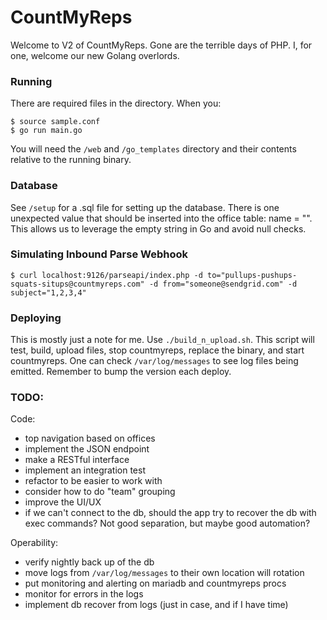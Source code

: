 CountMyReps
===========
Welcome to V2 of CountMyReps. Gone are the terrible days of PHP. I, for one, welcome our new Golang overlords.

### Running
There are required files in the directory. When you:
```
$ source sample.conf
$ go run main.go
```
You will need the `/web` and `/go_templates` directory and their contents relative to the running binary.

### Database
See `/setup` for a .sql file for setting up the database. There is one unexpected value that should be inserted into the office table: name = "". This allows us to leverage the empty string in Go and avoid null checks.

### Simulating Inbound Parse Webhook
```
$ curl localhost:9126/parseapi/index.php -d to="pullups-pushups-squats-situps@countmyreps.com" -d from="someone@sendgrid.com" -d subject="1,2,3,4"
```

### Deploying
This is mostly just a note for me. Use `./build_n_upload.sh`.
This script will test, build, upload files, stop countmyreps, replace the binary, and start countmyreps.
One can check `/var/log/messages` to see log files being emitted. Remember to bump the version each deploy.

### TODO:

Code:
- top navigation based on offices
- implement the JSON endpoint
- make a RESTful interface
- implement an integration test
- refactor to be easier to work with
- consider how to do "team" grouping
- improve the UI/UX
- if we can't connect to the db, should the app try to recover the db with exec commands? Not good separation, but maybe good automation?

Operability:
- verify nightly back up of the db
- move logs from `/var/log/messages` to their own location will rotation
- put monitoring and alerting on mariadb and countmyreps procs
- monitor for errors in the logs
- implement db recover from logs (just in case, and if I have time)